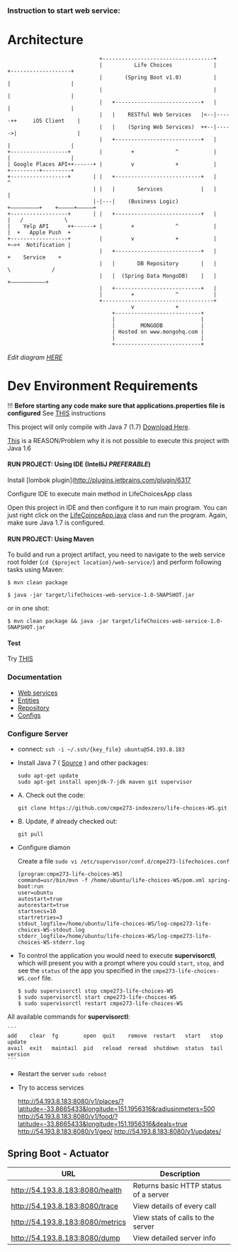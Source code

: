 ### Instruction to start web service:

Architecture
=============

                                 +-----------------------------------+                           
                                 |          Life Choices             |      +-------------------+
                                 |       (Spring Boot v1.0)          |      |                   |
                                 |                                   |      |                   |
                                 |   +---------------------------+   |      |                   |
                                 |   |    RESTful Web Services   |<--|-----++     iOS Client    |
                                 |   |    (Spring Web Services)  ++--|----->|                   |
                                 |   +---------------------------+   |      |                   |
    +------------------+         |         +             ^           |      |                   |
    | Google Places API++------+ |         v             +           |      +---------+---------+
    +------------------+       | |   +---------------------------+   |                ^          
                               | |   |       Services            |   |                |          
                               |-|---|    (Business Logic)       +–––––––––+    +–––––+–––––+    
    +------------------+       | |   +---------------------------+   |     |   /             \   
    |    Yelp API      ++------+ |         +             ^           |     |  +   Apple Push  +  
    +------------------+         |         v             +           |     +–>+  Notification |  
                                 |   +---------------------------+   |        +    Service    +  
                                 |   |       DB Repository       |   |         \             /   
                                 |   |  (Spring Data MongoDB)    |   |          +–––––––––––+    
                                 |   +---------------------------+   |                           
                                 |         +             ^           |                           
                                 +-----------------------------------+                           
                                           v             +                                       
                                     +---------------------------+                               
                                     |                           |                               
                                     |        MONGODB            |                               
                                     | Hosted on www.mongohq.com |                               
                                     |                           |                               
                                     +---------------------------+                               



*Edit diagram [HERE](http://www.asciiflow.com/#Draw916687349784866310/284750133)*

Dev Environment Requirements
=============================

!!! **Before starting any code make sure that applications.properties file is configured** See [THIS](https://github.com/cmpe273-indexzero/life-choices-WS/blob/master/src/main/resources/README.md) instructions

This project will only compile with Java 7 (1.7) [Download Here](http://www.oracle.com/technetwork/java/javase/downloads/jdk7-downloads-1880260.html).

[This](https://github.com/spring-projects/spring-boot/pull/497) is a REASON/Problem why it is not possible to execute this project with Java 1.6

#### RUN PROJECT: Using IDE (IntelliJ *PREFERABLE*)

Install [lombok plugin](http://plugins.jetbrains.com/plugin/6317

Configure IDE to execute main method in LifeChoicesApp class

Open this project in IDE and then configure it to run main program. You can just right click on the [LifeCoinceApp.java](https://github.com/cmpe273-indexzero/life-choices-WS/blob/master/src/main/java/edu/sjsu/cmpe283/lifechoices/LifeChoicesApp.java) class and run the program. Again, make sure Java 1.7 is configured.

#### RUN PROJECT: Using Maven
To build and run a project artifact, you need to navigate to the web service root folder (`cd {$project location}/web-service/`) and perform following tasks using Maven:

`$ mvn clean package`

`$ java -jar target/lifeChoices-web-service-1.0-SNAPSHOT.jar`

or in one shot:

`$ mvn clean package && java -jar target/lifeChoices-web-service-1.0-SNAPSHOT.jar`


#### Test
Try [THIS](http://localhost:8080/v1/geo/)

### Documentation
- [Web services](https://github.com/cmpe273-indexzero/life-choices-WS/tree/master/src/main/java/edu/sjsu/cmpe283/lifechoices/webservices)
- [Entities](https://github.com/cmpe273-indexzero/life-choices-WS/tree/master/src/main/java/edu/sjsu/cmpe283/lifechoices/entities)
- [Repository](https://github.com/cmpe273-indexzero/life-choices-WS/tree/master/src/main/java/edu/sjsu/cmpe283/lifechoices/repositories)
- [Configs](https://github.com/cmpe273-indexzero/life-choices-WS/tree/master/src/main/java/edu/sjsu/cmpe283/lifechoices/config)


### Configure Server

- connect: `ssh -i ~/.ssh/{key_file} ubuntu@54.193.8.183`

- Install Java 7 ( [Source](http://stackoverflow.com/a/16263651/51230) ) and other packages:

    ```
    sudo apt-get update
    sudo apt-get install openjdk-7-jdk maven git supervisor
    ```

- A. Check out the code:
    ```
    git clone https://github.com/cmpe273-indexzero/life-choices-WS.git
    ```

- B. Update, if already checked out:
    ```
    git pull
    ```


- Configure diamon

    Create a file `sudo vi /etc/supervisor/conf.d/cmpe273-lifechoices.conf`

    ```
    [program:cmpe273-life-choices-WS]
    command=usr/bin/mvn -f /home/ubuntu/life-choices-WS/pom.xml spring-boot:run
    user=ubuntu
    autostart=true
    autorestart=true
    startsecs=10
    startretries=3
    stdout_logfile=/home/ubuntu/life-choices-WS/log-cmpe273-life-choices-WS-stdout.log
    stderr_logfile=/home/ubuntu/life-choices-WS/log-cmpe273-life-choices-WS-stderr.log
    ```

- To control the application you would need to execute **supervisorctl**, which will present
you with a prompt where you could `start`, `stop`, and see the `status` of the app you specified in the `cmpe273-life-choices-WS.conf` file.




    ```
    $ sudo supervisorctl stop cmpe273-life-choices-WS
    $ sudo supervisorctl start cmpe273-life-choices-WS
    $ sudo supervisorctl restart cmpe273-life-choices-WS

    ```
All available commands for **supervisorctl**:

    ```
    add    clear  fg        open  quit    remove  restart   start   stop  update
    avail  exit   maintail  pid   reload  reread  shutdown  status  tail  version
    ```



- Restart the server `sudo reboot`

- Try to access services

    http://54.193.8.183:8080/v1/places/?latitude=-33.8665433&longitude=151.1956316&radiusinmeters=500
    http://54.193.8.183:8080/v1/food/?latitude=-33.8665433&longitude=151.1956316&deals=true
    http://54.193.8.183:8080/v1/geo/
    http://54.193.8.183:8080/v1/updates/


Spring Boot - Actuator
----------------------

| URL                                   | Description       |
|---------------------------------------|-------------------|
| http://54.193.8.183:8080/health       | Returns basic HTTP status of a server                  |
| http://54.193.8.183:8080/trace        | View details of every call                  |
| http://54.193.8.183:8080/metrics      | View stats of calls to the server                 |
| http://54.193.8.183:8080/dump         | View detailed server info                  |



